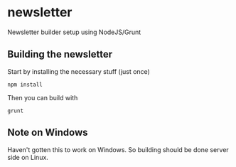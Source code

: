 # newsletter
Newsletter builder setup using NodeJS/Grunt

## Building the newsletter
Start by installing the necessary stuff (just once)
```
npm install
```

Then you can build with
```
grunt
```
## Note on Windows
Haven't gotten this to work on Windows. So building should be done server side on Linux.
